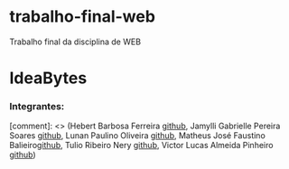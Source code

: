 # trabalho-final-web
Trabalho final da disciplina de WEB

# IdeaBytes

### Integrantes:
[comment]: <> (Hebert Barbosa Ferreira [github](https://github.com/hbf109), Jamylli Gabrielle Pereira Soares [github](https://github.com/Jamylli25), Lunan Paulino Oliveira [github](https://github.com/Lunanxz), Matheus José Faustino Balieiro[github](https://github.com/Matheus-Balieiro), Tulio Ribeiro Nery [github](https://github.com/tulioribeiro864), Victor Lucas Almeida Pinheiro [github](https://github.com/VictorAlmeida09))